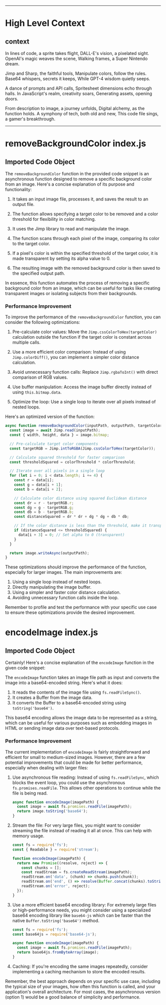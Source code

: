 

  ---
# High Level Context
## context
In lines of code, a sprite takes flight,
DALL-E's vision, a pixelated sight.
OpenAI's magic weaves the scene,
Walking frames, a Super Nintendo dream.

Jimp and Sharp, the faithful tools,
Manipulate colors, follow the rules.
Base64 whispers, secrets it keeps,
While GPT-4 wisdom quietly seeps.

A dance of prompts and API calls,
Spritesheet dimensions echo through halls.
In JavaScript's realm, creativity soars,
Generating assets, opening doors.

From description to image, a journey unfolds,
Digital alchemy, as the function holds.
A symphony of tech, both old and new,
This code file sings, a gamer's breakthrough.


---
# removeBackgroundColor index.js
## Imported Code Object
The `removeBackgroundColor` function in the provided code snippet is an asynchronous function designed to remove a specific background color from an image. Here's a concise explanation of its purpose and functionality:

1. It takes an input image file, processes it, and saves the result to an output file.

2. The function allows specifying a target color to be removed and a color threshold for flexibility in color matching.

3. It uses the Jimp library to read and manipulate the image.

4. The function scans through each pixel of the image, comparing its color to the target color.

5. If a pixel's color is within the specified threshold of the target color, it is made transparent by setting its alpha value to 0.

6. The resulting image with the removed background color is then saved to the specified output path.

In essence, this function automates the process of removing a specific background color from an image, which can be useful for tasks like creating transparent images or isolating subjects from their backgrounds.

### Performance Improvement

To improve the performance of the `removeBackgroundColor` function, you can consider the following optimizations:

1. Pre-calculate color values:
   Move the `Jimp.cssColorToHex(targetColor)` calculation outside the function if the target color is constant across multiple calls.

2. Use a more efficient color comparison:
   Instead of using `Jimp.colorDiff()`, you can implement a simpler color distance calculation.

3. Avoid unnecessary function calls:
   Replace `Jimp.rgbaToInt()` with direct comparison of RGB values.

4. Use buffer manipulation:
   Access the image buffer directly instead of using `this.bitmap.data`.

5. Optimize the loop:
   Use a single loop to iterate over all pixels instead of nested loops.

Here's an optimized version of the function:

```javascript
async function removeBackgroundColor(inputPath, outputPath, targetColor, colorThreshold = 0, options = {}) {
  const image = await Jimp.read(inputPath);
  const { width, height, data } = image.bitmap;

  // Pre-calculate target color components
  const targetRGB = Jimp.intToRGBA(Jimp.cssColorToHex(targetColor));

  // Calculate squared threshold for faster comparison
  const thresholdSquared = colorThreshold * colorThreshold;

  // Iterate over all pixels in a single loop
  for (let i = 0; i < data.length; i += 4) {
    const r = data[i];
    const g = data[i + 1];
    const b = data[i + 2];

    // Calculate color distance using squared Euclidean distance
    const dr = r - targetRGB.r;
    const dg = g - targetRGB.g;
    const db = b - targetRGB.b;
    const distanceSquared = dr * dr + dg * dg + db * db;

    // If the color distance is less than the threshold, make it transparent
    if (distanceSquared <= thresholdSquared) {
      data[i + 3] = 0; // Set alpha to 0 (transparent)
    }
  }

  return image.writeAsync(outputPath);
}
```

These optimizations should improve the performance of the function, especially for larger images. The main improvements are:

1. Using a single loop instead of nested loops.
2. Directly manipulating the image buffer.
3. Using a simpler and faster color distance calculation.
4. Avoiding unnecessary function calls inside the loop.

Remember to profile and test the performance with your specific use case to ensure these optimizations provide the desired improvement.

# encodeImage index.js
## Imported Code Object
Certainly! Here's a concise explanation of the `encodeImage` function in the given code snippet:

The `encodeImage` function takes an image file path as input and converts the image into a base64-encoded string. Here's what it does:

1. It reads the contents of the image file using `fs.readFileSync()`.
2. It creates a Buffer from the image data.
3. It converts the Buffer to a base64-encoded string using `toString('base64')`.

This base64 encoding allows the image data to be represented as a string, which can be useful for various purposes such as embedding images in HTML or sending image data over text-based protocols.

### Performance Improvement

The current implementation of `encodeImage` is fairly straightforward and efficient for small to medium-sized images. However, there are a few potential improvements that could be made for better performance, especially when dealing with larger files:

1. Use asynchronous file reading:
   Instead of using `fs.readFileSync`, which blocks the event loop, you could use the asynchronous `fs.promises.readFile`. This allows other operations to continue while the file is being read.

   ```javascript
   async function encodeImage(imagePath) {
     const image = await fs.promises.readFile(imagePath);
     return image.toString('base64');
   }
   ```

2. Stream the file:
   For very large files, you might want to consider streaming the file instead of reading it all at once. This can help with memory usage.

   ```javascript
   const fs = require('fs');
   const { Readable } = require('stream');

   function encodeImage(imagePath) {
     return new Promise((resolve, reject) => {
       const chunks = [];
       const readStream = fs.createReadStream(imagePath);
       readStream.on('data', (chunk) => chunks.push(chunk));
       readStream.on('end', () => resolve(Buffer.concat(chunks).toString('base64')));
       readStream.on('error', reject);
     });
   }
   ```

3. Use a more efficient base64 encoding library:
   For extremely large files or high-performance needs, you might consider using a specialized base64 encoding library like `base64-js` which can be faster than the native `Buffer.toString('base64')` method.

   ```javascript
   const fs = require('fs');
   const base64js = require('base64-js');

   async function encodeImage(imagePath) {
     const image = await fs.promises.readFile(imagePath);
     return base64js.fromByteArray(image);
   }
   ```

4. Caching:
   If you're encoding the same images repeatedly, consider implementing a caching mechanism to store the encoded results.

Remember, the best approach depends on your specific use case, including the typical size of your images, how often this function is called, and your application's overall architecture. For most cases, the asynchronous version (option 1) would be a good balance of simplicity and performance.

  